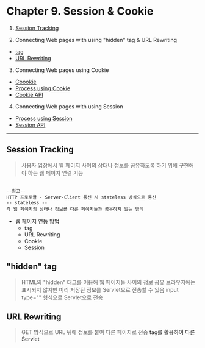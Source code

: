 # Chapter 9. Session & Cookie

1. [Session Tracking](#Session-Tracking)

2. Connecting Web pages with using "hidden" tag & URL Rewriting
- [<hidden> tag](#"hidden"-tag)
- [URL Rewriting](#url-rewriting)

3. Connecting Web pages using Cookie
- [Coookie](#cookie)
- [Process using Cookie](#cookie-process)
- [Cookie API](#cookie-api)

4. Connecting Web pages with using Session
- [Process using Session](#session-process)
- [Session API](#session-api)


<hr>

## Session Tracking
> 사용자 입장에서 웹 페이지 사이의 상태나 정보를 공유하도록 하기 위해 구현해야 하는 웹 페이지 연결 기능
<pre><code>
--참고--
HTTP 프로토콜 - Server-Client 통신 시 stateless 방식으로 통신
-- stateless --
각 웹 페이지의 상태나 정보를 다른 페이지들과 공유하지 않는 방식
</code></pre>
- 웹 페이지 연동 방법
  - <hidden> tag
  - URL Rewriting
  - Cookie
  - Session


## "hidden" tag
> HTML의 "hidden" 태그를 이용해 웹 페이지들 사이의 정보 공유
> 브라우저에는 표시되지 않지만 미리 저장된 정보를 Servlet으로 전송할 수 있음
> input type="<hidden>" 형식으로 Servlet으로 전송

## URL Rewriting
> GET 방식으로 URL 뒤에 정보를 붙여 다른 페이지로 전송
> <a> tag를 활용하여 다른 Servlet









